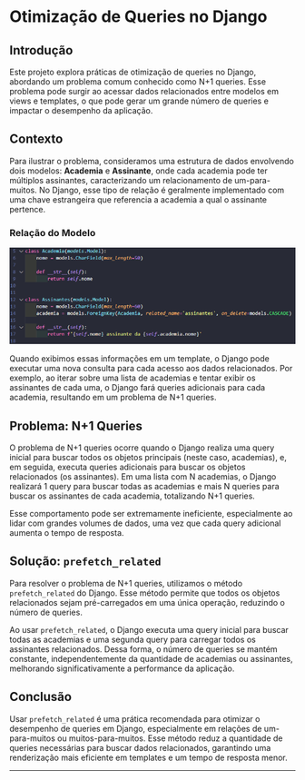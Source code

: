 # Otimização de Queries no Django

## Introdução

Este projeto explora práticas de otimização de queries no Django, abordando um problema comum conhecido como N+1 queries. Esse problema pode surgir ao acessar dados relacionados entre modelos em views e templates, o que pode gerar um grande número de queries e impactar o desempenho da aplicação.

## Contexto

Para ilustrar o problema, consideramos uma estrutura de dados envolvendo dois modelos: **Academia** e **Assinante**, onde cada academia pode ter múltiplos assinantes, caracterizando um relacionamento de um-para-muitos. No Django, esse tipo de relação é geralmente implementado com uma chave estrangeira que referencia a academia a qual o assinante pertence.

### Relação do Modelo
![Diagrama Academia e Assinante](image-2.png)

Quando exibimos essas informações em um template, o Django pode executar uma nova consulta para cada acesso aos dados relacionados. Por exemplo, ao iterar sobre uma lista de academias e tentar exibir os assinantes de cada uma, o Django fará queries adicionais para cada academia, resultando em um problema de N+1 queries.

## Problema: N+1 Queries

O problema de N+1 queries ocorre quando o Django realiza uma query inicial para buscar todos os objetos principais (neste caso, academias), e, em seguida, executa queries adicionais para buscar os objetos relacionados (os assinantes). Em uma lista com N academias, o Django realizará 1 query para buscar todas as academias e mais N queries para buscar os assinantes de cada academia, totalizando N+1 queries.

Esse comportamento pode ser extremamente ineficiente, especialmente ao lidar com grandes volumes de dados, uma vez que cada query adicional aumenta o tempo de resposta.

## Solução: `prefetch_related`

Para resolver o problema de N+1 queries, utilizamos o método `prefetch_related` do Django. Esse método permite que todos os objetos relacionados sejam pré-carregados em uma única operação, reduzindo o número de queries.

Ao usar `prefetch_related`, o Django executa uma query inicial para buscar todas as academias e uma segunda query para carregar todos os assinantes relacionados. Dessa forma, o número de queries se mantém constante, independentemente da quantidade de academias ou assinantes, melhorando significativamente a performance da aplicação.

## Conclusão

Usar `prefetch_related` é uma prática recomendada para otimizar o desempenho de queries em Django, especialmente em relações de um-para-muitos ou muitos-para-muitos. Esse método reduz a quantidade de queries necessárias para buscar dados relacionados, garantindo uma renderização mais eficiente em templates e um tempo de resposta menor.

---

